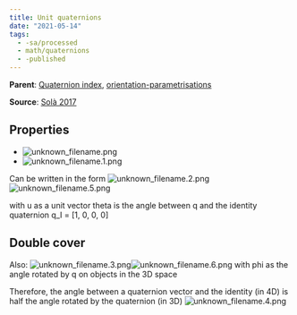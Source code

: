 ```yaml
---
title: Unit quaternions
date: "2021-05-14"
tags:
  - -sa/processed
  - math/quaternions
  - -published
---
```


**Parent**: [Quaternion index](rotations/quaternion-index.md), [orientation-parametrisations](orientation-parametrisations.md)

**Source**: [Solà 2017](solà-2017-quaternion-kinematics-for-eskf.md)

## Properties

*   ![unknown_filename.png](studienarbeit/_resources/Unit_quaternions.resources/unknown_filename.png)
*   ![unknown_filename.1.png](studienarbeit/_resources/Unit_quaternions.resources/unknown_filename.1.png)

Can be written in the form
![unknown_filename.2.png](studienarbeit/_resources/Unit_quaternions.resources/unknown_filename.2.png)![unknown_filename.5.png](studienarbeit/_resources/Unit_quaternions.resources/unknown_filename.5.png)

with u as a unit vector
theta is the angle between q and the identity quaternion q\_I = \[1, 0, 0, 0\]

## Double cover
Also:
![unknown_filename.3.png](studienarbeit/_resources/Unit_quaternions.resources/unknown_filename.3.png)![unknown_filename.6.png](studienarbeit/_resources/Unit_quaternions.resources/unknown_filename.6.png)
with phi as the angle rotated by q on objects in the 3D space

Therefore, the angle between a quaternion vector and the identity (in 4D) is half the angle rotated by the quaternion (in 3D)
![unknown_filename.4.png](studienarbeit/_resources/Unit_quaternions.resources/unknown_filename.4.png)

